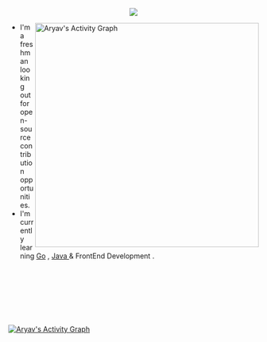 
 <p align="center">
 <a href="https://github.com/DenverCoder1/readme-typing-svg"><img src="https://readme-typing-svg.herokuapp.com/?lines=Hey%20,%20I%20am%20Aryav%20!;&font=Fira%20Code&center=true&width=440&height=45&color=f75c7e&vCenter=true&size=22"></a>
</p>

<p>
<img align="right" width="450px" alt="Aryav's Activity Graph" src="https://github-readme-stats.vercel.app/api?username=aryav-v&show_icons=true&count_private=true&theme=gotham" />

- I'm a freshman looking out for open-source contribution opportunities.
- I'm currently learning <a href="https://go.dev/">Go</a> , <a href="https://www.java.com/en/"> Java </a> & FrontEnd Development .
</p>

<br>
<br>
<br>
<br>
<br>
<br>



<a href="https://github.com/ashutosh00710/github-readme-activity-graph"><img alt="Aryav's Activity Graph" src="https://denvercoder1-activity-graph.herokuapp.com/graph/?username=aryav-v&bg_color=1F222E&color=F8D866&line=F85D7F&point=FFFFFF&hide_border=true" /></a>


<!--START_SECTION:waka-->
<!--END_SECTION:waka-->


 

